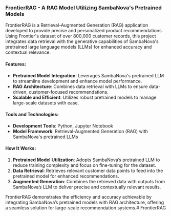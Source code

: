 ### FrontierRAG - A RAG Model Utilizing SambaNova's Pretrained Models

FrontierRAG is a Retrieval-Augmented Generation (RAG) application developed to provide precise and personalized product recommendations. Using Frontier's dataset of over 800,000 customer records, this project integrates data retrieval with the generative capabilities of SambaNova's pretrained large language models (LLMs) for enhanced accuracy and contextual relevance.

#### Features:
- **Pretrained Model Integration**: Leverages SambaNova's pretrained LLM to streamline development and enhance model performance.
- **RAG Architecture**: Combines data retrieval with LLMs to ensure data-driven, customer-focused recommendations.
- **Scalable and Efficient**: Utilizes robust pretrained models to manage large-scale datasets with ease.

#### Tools and Technologies:
- **Development Tools**: Python, Jupyter Notebook
- **Model Framework**: Retrieval-Augmented Generation (RAG) with SambaNova's pretrained LLMs

#### How It Works:
1. **Pretrained Model Utilization**: Adopts SambaNova’s pretrained LLM to reduce training complexity and focus on fine-tuning for the dataset.
2. **Data Retrieval**: Retrieves relevant customer data points to feed into the pretrained model for enhanced recommendations.
3. **Augmented Generation**: Combines the retrieved data with outputs from SambaNova’s LLM to deliver precise and contextually relevant results.

FrontierRAG demonstrates the efficiency and accuracy achievable by integrating SambaNova’s pretrained models with RAG architecture, offering a seamless solution for large-scale recommendation systems.# FrontierRAG
